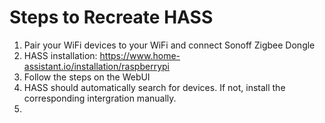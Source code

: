 # Steps to Recreate HASS
1. Pair your WiFi devices to your WiFi and connect Sonoff Zigbee Dongle
2. HASS installation: https://www.home-assistant.io/installation/raspberrypi
3. Follow the steps on the WebUI
4. HASS should automatically search for devices. If not, install the corresponding intergration manually.
5. 
